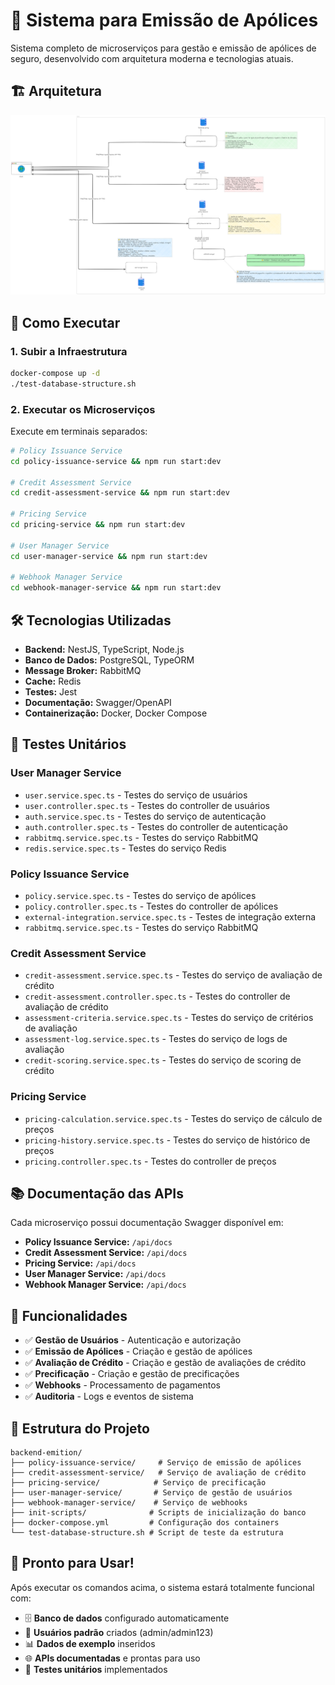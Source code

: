 # 🏢 Sistema para Emissão de Apólices

Sistema completo de microserviços para gestão e emissão de apólices de seguro, desenvolvido com arquitetura moderna e tecnologias atuais.

## 🏗️ Arquitetura

![Arquitetura do Sistema](./archtecture.png)

## 🚀 Como Executar

### 1. Subir a Infraestrutura

```bash
docker-compose up -d
./test-database-structure.sh
```

### 2. Executar os Microserviços

Execute em terminais separados:

```bash
# Policy Issuance Service
cd policy-issuance-service && npm run start:dev

# Credit Assessment Service  
cd credit-assessment-service && npm run start:dev

# Pricing Service
cd pricing-service && npm run start:dev

# User Manager Service
cd user-manager-service && npm run start:dev

# Webhook Manager Service
cd webhook-manager-service && npm run start:dev
```

## 🛠️ Tecnologias Utilizadas

- **Backend:** NestJS, TypeScript, Node.js
- **Banco de Dados:** PostgreSQL, TypeORM
- **Message Broker:** RabbitMQ
- **Cache:** Redis
- **Testes:** Jest
- **Documentação:** Swagger/OpenAPI
- **Containerização:** Docker, Docker Compose

## 🧪 Testes Unitários

### User Manager Service
- `user.service.spec.ts` - Testes do serviço de usuários
- `user.controller.spec.ts` - Testes do controller de usuários
- `auth.service.spec.ts` - Testes do serviço de autenticação
- `auth.controller.spec.ts` - Testes do controller de autenticação
- `rabbitmq.service.spec.ts` - Testes do serviço RabbitMQ
- `redis.service.spec.ts` - Testes do serviço Redis

### Policy Issuance Service
- `policy.service.spec.ts` - Testes do serviço de apólices
- `policy.controller.spec.ts` - Testes do controller de apólices
- `external-integration.service.spec.ts` - Testes de integração externa
- `rabbitmq.service.spec.ts` - Testes do serviço RabbitMQ

### Credit Assessment Service
- `credit-assessment.service.spec.ts` - Testes do serviço de avaliação de crédito
- `credit-assessment.controller.spec.ts` - Testes do controller de avaliação de crédito
- `assessment-criteria.service.spec.ts` - Testes do serviço de critérios de avaliação
- `assessment-log.service.spec.ts` - Testes do serviço de logs de avaliação
- `credit-scoring.service.spec.ts` - Testes do serviço de scoring de crédito

### Pricing Service
- `pricing-calculation.service.spec.ts` - Testes do serviço de cálculo de preços
- `pricing-history.service.spec.ts` - Testes do serviço de histórico de preços
- `pricing.controller.spec.ts` - Testes do controller de preços

## 📚 Documentação das APIs

Cada microserviço possui documentação Swagger disponível em:

- **Policy Issuance Service:** `/api/docs`
- **Credit Assessment Service:** `/api/docs`
- **Pricing Service:** `/api/docs`
- **User Manager Service:** `/api/docs`
- **Webhook Manager Service:** `/api/docs`

## 🎯 Funcionalidades

- ✅ **Gestão de Usuários** - Autenticação e autorização
- ✅ **Emissão de Apólices** - Criação e gestão de apólices
- ✅ **Avaliação de Crédito** - Criação e gestão de avaliações de crédito
- ✅ **Precificação** - Criação e gestão de precificações
- ✅ **Webhooks** - Processamento de pagamentos
- ✅ **Auditoria** - Logs e eventos de sistema

## 🔧 Estrutura do Projeto

```
backend-emition/
├── policy-issuance-service/     # Serviço de emissão de apólices
├── credit-assessment-service/   # Serviço de avaliação de crédito
├── pricing-service/            # Serviço de precificação
├── user-manager-service/       # Serviço de gestão de usuários
├── webhook-manager-service/    # Serviço de webhooks
├── init-scripts/              # Scripts de inicialização do banco
├── docker-compose.yml         # Configuração dos containers
└── test-database-structure.sh # Script de teste da estrutura
```

## 🎉 Pronto para Usar!

Após executar os comandos acima, o sistema estará totalmente funcional com:

- 🗄️ **Banco de dados** configurado automaticamente
- 🔐 **Usuários padrão** criados (admin/admin123)
- 📊 **Dados de exemplo** inseridos
- 🌐 **APIs documentadas** e prontas para uso
- 🧪 **Testes unitários** implementados
